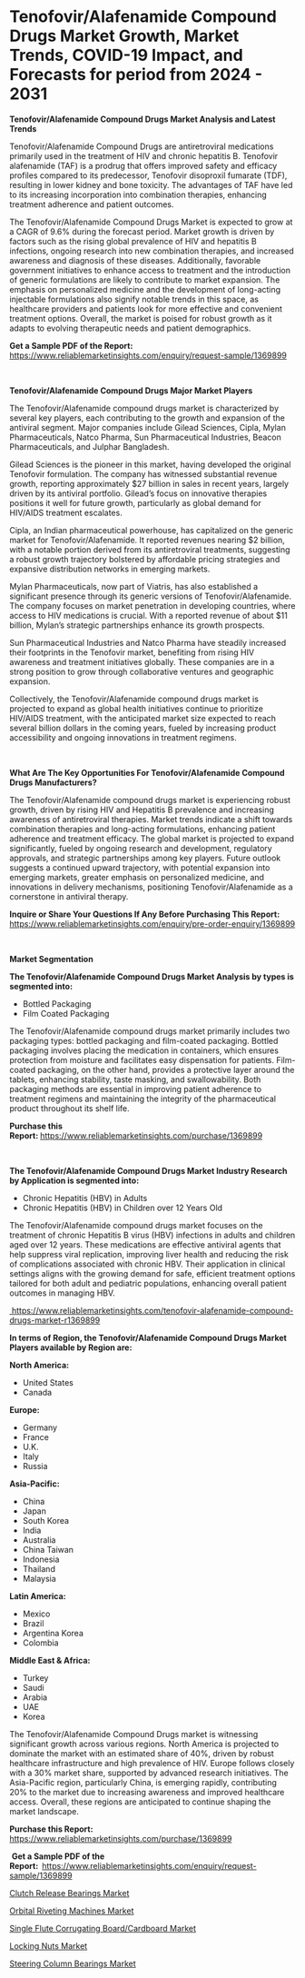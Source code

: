 <p><h1>Tenofovir/Alafenamide Compound Drugs Market Growth, Market Trends, COVID-19 Impact, and Forecasts for period from 2024 - 2031</h1></p><p><strong>Tenofovir/Alafenamide Compound Drugs Market Analysis and Latest Trends</strong></p>
<p><p>Tenofovir/Alafenamide Compound Drugs are antiretroviral medications primarily used in the treatment of HIV and chronic hepatitis B. Tenofovir alafenamide (TAF) is a prodrug that offers improved safety and efficacy profiles compared to its predecessor, Tenofovir disoproxil fumarate (TDF), resulting in lower kidney and bone toxicity. The advantages of TAF have led to its increasing incorporation into combination therapies, enhancing treatment adherence and patient outcomes.</p><p>The Tenofovir/Alafenamide Compound Drugs Market is expected to grow at a CAGR of 9.6% during the forecast period. Market growth is driven by factors such as the rising global prevalence of HIV and hepatitis B infections, ongoing research into new combination therapies, and increased awareness and diagnosis of these diseases. Additionally, favorable government initiatives to enhance access to treatment and the introduction of generic formulations are likely to contribute to market expansion. The emphasis on personalized medicine and the development of long-acting injectable formulations also signify notable trends in this space, as healthcare providers and patients look for more effective and convenient treatment options. Overall, the market is poised for robust growth as it adapts to evolving therapeutic needs and patient demographics.</p></p>
<p><strong>Get a Sample PDF of the Report:&nbsp;</strong> <a href="https://www.reliablemarketinsights.com/enquiry/request-sample/1369899?utm_campaign=1580&utm_medium=2&utm_source=Github&utm_content=ia&utm_term=18102024&utm_id=tenofoviralafenamide-compound-drugs">https://www.reliablemarketinsights.com/enquiry/request-sample/1369899</a></p>
<p>&nbsp;</p>
<p><strong>Tenofovir/Alafenamide Compound Drugs Major Market Players</strong></p>
<p><p>The Tenofovir/Alafenamide compound drugs market is characterized by several key players, each contributing to the growth and expansion of the antiviral segment. Major companies include Gilead Sciences, Cipla, Mylan Pharmaceuticals, Natco Pharma, Sun Pharmaceutical Industries, Beacon Pharmaceuticals, and Julphar Bangladesh. </p><p>Gilead Sciences is the pioneer in this market, having developed the original Tenofovir formulation. The company has witnessed substantial revenue growth, reporting approximately $27 billion in sales in recent years, largely driven by its antiviral portfolio. Gilead’s focus on innovative therapies positions it well for future growth, particularly as global demand for HIV/AIDS treatment escalates.</p><p>Cipla, an Indian pharmaceutical powerhouse, has capitalized on the generic market for Tenofovir/Alafenamide. It reported revenues nearing $2 billion, with a notable portion derived from its antiretroviral treatments, suggesting a robust growth trajectory bolstered by affordable pricing strategies and expansive distribution networks in emerging markets.</p><p>Mylan Pharmaceuticals, now part of Viatris, has also established a significant presence through its generic versions of Tenofovir/Alafenamide. The company focuses on market penetration in developing countries, where access to HIV medications is crucial. With a reported revenue of about $11 billion, Mylan’s strategic partnerships enhance its growth prospects.</p><p>Sun Pharmaceutical Industries and Natco Pharma have steadily increased their footprints in the Tenofovir market, benefiting from rising HIV awareness and treatment initiatives globally. These companies are in a strong position to grow through collaborative ventures and geographic expansion.</p><p>Collectively, the Tenofovir/Alafenamide compound drugs market is projected to expand as global health initiatives continue to prioritize HIV/AIDS treatment, with the anticipated market size expected to reach several billion dollars in the coming years, fueled by increasing product accessibility and ongoing innovations in treatment regimens.</p></p>
<p>&nbsp;</p>
<p><strong>What Are The Key Opportunities For Tenofovir/Alafenamide Compound Drugs Manufacturers?</strong></p>
<p><p>The Tenofovir/Alafenamide compound drugs market is experiencing robust growth, driven by rising HIV and Hepatitis B prevalence and increasing awareness of antiretroviral therapies. Market trends indicate a shift towards combination therapies and long-acting formulations, enhancing patient adherence and treatment efficacy. The global market is projected to expand significantly, fueled by ongoing research and development, regulatory approvals, and strategic partnerships among key players. Future outlook suggests a continued upward trajectory, with potential expansion into emerging markets, greater emphasis on personalized medicine, and innovations in delivery mechanisms, positioning Tenofovir/Alafenamide as a cornerstone in antiviral therapy.</p></p>
<p><strong>Inquire or Share Your Questions If Any Before Purchasing This Report:</strong> <a href="https://www.reliablemarketinsights.com/enquiry/pre-order-enquiry/1369899?utm_campaign=1580&utm_medium=2&utm_source=Github&utm_content=ia&utm_term=18102024&utm_id=tenofoviralafenamide-compound-drugs">https://www.reliablemarketinsights.com/enquiry/pre-order-enquiry/1369899</a></p>
<p>&nbsp;</p>
<p><strong>Market Segmentation</strong></p>
<p><strong>The Tenofovir/Alafenamide Compound Drugs Market Analysis by types is segmented into:</strong></p>
<p><ul><li>Bottled Packaging</li><li>Film Coated Packaging</li></ul></p>
<p><p>The Tenofovir/Alafenamide compound drugs market primarily includes two packaging types: bottled packaging and film-coated packaging. Bottled packaging involves placing the medication in containers, which ensures protection from moisture and facilitates easy dispensation for patients. Film-coated packaging, on the other hand, provides a protective layer around the tablets, enhancing stability, taste masking, and swallowability. Both packaging methods are essential in improving patient adherence to treatment regimens and maintaining the integrity of the pharmaceutical product throughout its shelf life.</p></p>
<p><strong>Purchase this Report:&nbsp;</strong><a href="https://www.reliablemarketinsights.com/purchase/1369899?utm_campaign=1580&utm_medium=2&utm_source=Github&utm_content=ia&utm_term=18102024&utm_id=tenofoviralafenamide-compound-drugs">https://www.reliablemarketinsights.com/purchase/1369899</a></p>
<p>&nbsp;</p>
<p><strong>The Tenofovir/Alafenamide Compound Drugs Market Industry Research by Application is segmented into:</strong></p>
<p><ul><li>Chronic Hepatitis (HBV) in Adults</li><li>Chronic Hepatitis (HBV) in Children over 12 Years Old</li></ul></p>
<p><p>The Tenofovir/Alafenamide compound drugs market focuses on the treatment of chronic Hepatitis B virus (HBV) infections in adults and children aged over 12 years. These medications are effective antiviral agents that help suppress viral replication, improving liver health and reducing the risk of complications associated with chronic HBV. Their application in clinical settings aligns with the growing demand for safe, efficient treatment options tailored for both adult and pediatric populations, enhancing overall patient outcomes in managing HBV.</p></p>
<p><a href="https://www.reliablemarketinsights.com/tenofovir-alafenamide-compound-drugs-market-r1369899?utm_campaign=1580&utm_medium=2&utm_source=Github&utm_content=ia&utm_term=18102024&utm_id=tenofoviralafenamide-compound-drugs">&nbsp;https://www.reliablemarketinsights.com/tenofovir-alafenamide-compound-drugs-market-r1369899</a></p>
<p><strong>In terms of Region, the Tenofovir/Alafenamide Compound Drugs Market Players available by Region are:</strong></p>
<p>
    <p> <strong> North America: </strong>
        <ul>
            <li>United States</li>
            <li>Canada</li>
        </ul>
        </p> 
    <p> <strong> Europe: </strong>
        <ul>
            <li>Germany</li>
            <li>France</li>
            <li>U.K.</li>
            <li>Italy</li>
            <li>Russia</li>
        </ul>
        </p> 
    <p> <strong> Asia-Pacific: </strong>
        <ul>
            <li>China</li>
            <li>Japan</li>
            <li>South Korea</li>
            <li>India</li>
            <li>Australia</li>
            <li>China Taiwan</li>
            <li>Indonesia</li>
            <li>Thailand</li>
            <li>Malaysia</li>
        </ul>
        </p> 
    <p> <strong> Latin America: </strong>
        <ul>
            <li>Mexico</li>
            <li>Brazil</li>
            <li>Argentina Korea</li>
            <li>Colombia</li>
        </ul>
        </p> 
    <p> <strong> Middle East & Africa: </strong>
        <ul>
            <li>Turkey</li>
            <li>Saudi</li>
            <li>Arabia</li>
            <li>UAE</li>
            <li>Korea</li>
        </ul>
    </p>
    </p>
<p><p>The Tenofovir/Alafenamide Compound Drugs market is witnessing significant growth across various regions. North America is projected to dominate the market with an estimated share of 40%, driven by robust healthcare infrastructure and high prevalence of HIV. Europe follows closely with a 30% market share, supported by advanced research initiatives. The Asia-Pacific region, particularly China, is emerging rapidly, contributing 20% to the market due to increasing awareness and improved healthcare access. Overall, these regions are anticipated to continue shaping the market landscape.</p></p>
<p><strong>Purchase this Report: </strong><a href="https://www.reliablemarketinsights.com/purchase/1369899?utm_campaign=1580&utm_medium=2&utm_source=Github&utm_content=ia&utm_term=18102024&utm_id=tenofoviralafenamide-compound-drugs">https://www.reliablemarketinsights.com/purchase/1369899</a></p>
<p>&nbsp;<strong>Get a Sample PDF of the Report:&nbsp;&nbsp;</strong><a href="https://www.reliablemarketinsights.com/enquiry/request-sample/1369899?utm_campaign=1580&utm_medium=2&utm_source=Github&utm_content=ia&utm_term=18102024&utm_id=tenofoviralafenamide-compound-drugs">https://www.reliablemarketinsights.com/enquiry/request-sample/1369899</a></p>
<p><strong></strong></p>
<p><p><a href="https://www.linkedin.com/pulse/clutch-release-bearings-market-size-growth-industry-analysis-segmentation-2k95c?utm_campaign=1580&utm_medium=2&utm_source=Github&utm_content=ia&utm_term=18102024&utm_id=tenofoviralafenamide-compound-drugs">Clutch Release Bearings Market</a></p><p><a href="https://www.linkedin.com/pulse/driving-forces-global-orbital-riveting-machines-market-trends-etesc?utm_campaign=1580&utm_medium=2&utm_source=Github&utm_content=ia&utm_term=18102024&utm_id=tenofoviralafenamide-compound-drugs">Orbital Riveting Machines Market</a></p><p><a href="https://github.com/irfadac/Market-Research-Report-List-5/blob/main/single-flute-corrugating-boardcardboard-market.md?utm_campaign=1580&utm_medium=2&utm_source=Github&utm_content=ia&utm_term=18102024&utm_id=tenofoviralafenamide-compound-drugs">Single Flute Corrugating Board/Cardboard Market</a></p><p><a href="https://issuu.com/reportprime-2/docs/locking-nuts-market-size-2030.pptx_061ae720f0ad56?utm_campaign=1580&utm_medium=2&utm_source=Github&utm_content=ia&utm_term=18102024&utm_id=tenofoviralafenamide-compound-drugs">Locking Nuts Market</a></p><p><a href="https://www.linkedin.com/pulse/decoding-steering-column-bearings-market-signals-growth-algorithms-wpyic?utm_campaign=1580&utm_medium=2&utm_source=Github&utm_content=ia&utm_term=18102024&utm_id=tenofoviralafenamide-compound-drugs">Steering Column Bearings Market</a></p></p>